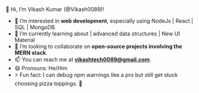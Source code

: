 👋 Hi, I’m Vikash Kumar (@Vikash0089)!
- 👀 I’m interested in **web development**, especially using NodeJs | React | SQL | MongoDB.
- 🌱 I’m currently learning about | advanced data structures | New UI Material 
- 💞️ I’m looking to collaborate on **open-source projects involving the MERN stack**.
- 📫 You can reach me at **vikashtech0089@gmail.com**.
- 😄 Pronouns: He/Him
- ⚡ Fun fact: I can debug npm warnings like a pro but still get stuck choosing pizza toppings. 🍕

<!---
Vikash0089/Vikash0089 is a ✨ special ✨ repository because its `README.md` (this file) appears on your GitHub profile.
You can click the Preview link to take a look at your changes.
--->
